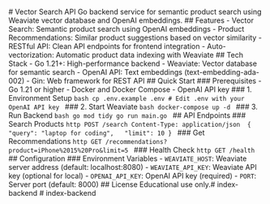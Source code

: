 #   V e c t o r   S e a r c h   A P I 
 
 G o   b a c k e n d   s e r v i c e   f o r   s e m a n t i c   p r o d u c t   s e a r c h   u s i n g   W e a v i a t e   v e c t o r   d a t a b a s e   a n d   O p e n A I   e m b e d d i n g s . 
 
 # #   F e a t u r e s 
 
 -   * * V e c t o r   S e a r c h * * :   S e m a n t i c   p r o d u c t   s e a r c h   u s i n g   O p e n A I   e m b e d d i n g s 
 -   * * P r o d u c t   R e c o m m e n d a t i o n s * * :   S i m i l a r   p r o d u c t   s u g g e s t i o n s   b a s e d   o n   v e c t o r   s i m i l a r i t y 
 -   * * R E S T f u l   A P I * * :   C l e a n   A P I   e n d p o i n t s   f o r   f r o n t e n d   i n t e g r a t i o n 
 -   * * A u t o - v e c t o r i z a t i o n * * :   A u t o m a t i c   p r o d u c t   d a t a   i n d e x i n g   w i t h   W e a v i a t e 
 
 # #   T e c h   S t a c k 
 
 -   * * G o   1 . 2 1 + * * :   H i g h - p e r f o r m a n c e   b a c k e n d 
 -   * * W e a v i a t e * * :   V e c t o r   d a t a b a s e   f o r   s e m a n t i c   s e a r c h 
 -   * * O p e n A I   A P I * * :   T e x t   e m b e d d i n g s   ( t e x t - e m b e d d i n g - a d a - 0 0 2 ) 
 -   * * G i n * * :   W e b   f r a m e w o r k   f o r   R E S T   A P I 
 
 # #   Q u i c k   S t a r t 
 
 # # #   P r e r e q u i s i t e s 
 -   G o   1 . 2 1   o r   h i g h e r 
 -   D o c k e r   a n d   D o c k e r   C o m p o s e 
 -   O p e n A I   A P I   k e y 
 
 # # #   1 .   E n v i r o n m e n t   S e t u p 
 ` ` ` b a s h 
 c p   . e n v . e x a m p l e   . e n v 
 #   E d i t   . e n v   w i t h   y o u r   O p e n A I   A P I   k e y 
 ` ` ` 
 
 # # #   2 .   S t a r t   W e a v i a t e 
 ` ` ` b a s h 
 d o c k e r - c o m p o s e   u p   - d 
 ` ` ` 
 
 # # #   3 .   R u n   B a c k e n d 
 ` ` ` b a s h 
 g o   m o d   t i d y 
 g o   r u n   m a i n . g o 
 ` ` ` 
 
 # #   A P I   E n d p o i n t s 
 
 # # #   S e a r c h   P r o d u c t s 
 ` ` ` h t t p 
 P O S T   / s e a r c h 
 C o n t e n t - T y p e :   a p p l i c a t i o n / j s o n 
 
 { 
     " q u e r y " :   " l a p t o p   f o r   c o d i n g " , 
     " l i m i t " :   1 0 
 } 
 ` ` ` 
 
 # # #   G e t   R e c o m m e n d a t i o n s 
 ` ` ` h t t p 
 G E T   / r e c o m m e n d a t i o n s ? p r o d u c t = i P h o n e % 2 0 1 5 % 2 0 P r o & l i m i t = 5 
 ` ` ` 
 
 # # #   H e a l t h   C h e c k 
 ` ` ` h t t p 
 G E T   / h e a l t h 
 ` ` ` 
 
 # #   C o n f i g u r a t i o n 
 
 # # #   E n v i r o n m e n t   V a r i a b l e s 
 -   ` W E A V I A T E _ H O S T ` :   W e a v i a t e   s e r v e r   a d d r e s s   ( d e f a u l t :   l o c a l h o s t : 8 0 8 0 ) 
 -   ` W E A V I A T E _ A P I _ K E Y ` :   W e a v i a t e   A P I   k e y   ( o p t i o n a l   f o r   l o c a l ) 
 -   ` O P E N A I _ A P I _ K E Y ` :   O p e n A I   A P I   k e y   ( r e q u i r e d ) 
 -   ` P O R T ` :   S e r v e r   p o r t   ( d e f a u l t :   8 0 0 0 ) 
 
 # #   L i c e n s e 
 
 E d u c a t i o n a l   u s e   o n l y . #   i n d e x - b a c k e n d  
 #   i n d e x - b a c k e n d  
 